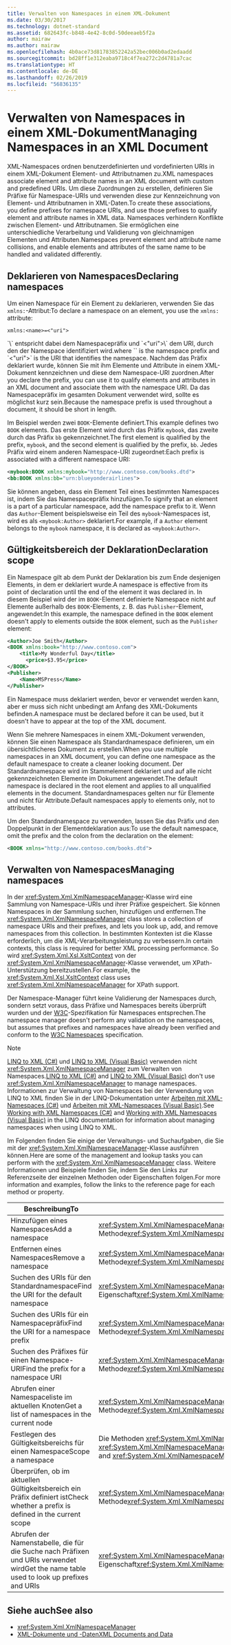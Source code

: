 ```yaml
---
title: Verwalten von Namespaces in einem XML-Dokument
ms.date: 03/30/2017
ms.technology: dotnet-standard
ms.assetid: 682643fc-b848-4e42-8c0d-50deeaeb5f2a
author: mairaw
ms.author: mairaw
ms.openlocfilehash: 4b0ace73d81783852242a52bec006b0ad2edaadd
ms.sourcegitcommit: bd28ff1e312eaba9718c4f7ea272c2d4781a7cac
ms.translationtype: HT
ms.contentlocale: de-DE
ms.lasthandoff: 02/26/2019
ms.locfileid: "56836135"
---
```

# <a name="managing-namespaces-in-an-xml-document"></a><span data-ttu-id="63a50-102">Verwalten von Namespaces in einem XML-Dokument</span><span class="sxs-lookup"><span data-stu-id="63a50-102">Managing Namespaces in an XML Document</span></span>
<span data-ttu-id="63a50-103">XML-Namespaces ordnen benutzerdefinierten und vordefinierten URIs in einem XML-Dokument Element- und Attributnamen zu.</span><span class="sxs-lookup"><span data-stu-id="63a50-103">XML namespaces associate element and attribute names in an XML document with custom and predefined URIs.</span></span> <span data-ttu-id="63a50-104">Um diese Zuordnungen zu erstellen, definieren Sie Präfixe für Namespace-URIs und verwenden diese zur Kennzeichnung von Element- und Attributnamen in XML-Daten.</span><span class="sxs-lookup"><span data-stu-id="63a50-104">To create these associations, you define prefixes for namespace URIs, and use those prefixes to qualify element and attribute names in XML data.</span></span> <span data-ttu-id="63a50-105">Namespaces verhindern Konflikte zwischen Element- und Attributnamen. Sie ermöglichen eine unterschiedliche Verarbeitung und Validierung von gleichnamigen Elementen und Attributen.</span><span class="sxs-lookup"><span data-stu-id="63a50-105">Namespaces prevent element and attribute name collisions, and enable elements and attributes of the same name to be handled and validated differently.</span></span>  
  
<a name="declare"></a>   
## <a name="declaring-namespaces"></a><span data-ttu-id="63a50-106">Deklarieren von Namespaces</span><span class="sxs-lookup"><span data-stu-id="63a50-106">Declaring namespaces</span></span>  
 <span data-ttu-id="63a50-107">Um einen Namespace für ein Element zu deklarieren, verwenden Sie das `xmlns:`-Attribut:</span><span class="sxs-lookup"><span data-stu-id="63a50-107">To declare a namespace on an element, you use the `xmlns:` attribute:</span></span>  
  
 `xmlns:<name>=<"uri">`  
  
 <span data-ttu-id="63a50-108">
  `<name>\` entspricht dabei dem Namespacepräfix und `<"uri">\` dem URI, durch den der Namespace identifiziert wird.</span><span class="sxs-lookup"><span data-stu-id="63a50-108">where `<name>` is the namespace prefix and `<"uri">` is the URI that identifies the namespace.</span></span> <span data-ttu-id="63a50-109">Nachdem das Präfix deklariert wurde, können Sie mit ihm Elemente und Attribute in einem XML-Dokument kennzeichnen und diese dem Namespace-URI zuordnen.</span><span class="sxs-lookup"><span data-stu-id="63a50-109">After you declare the prefix, you can use it to qualify elements and attributes in an XML document and associate them with the namespace URI.</span></span> <span data-ttu-id="63a50-110">Da das Namespacepräfix im gesamten Dokument verwendet wird, sollte es möglichst kurz sein.</span><span class="sxs-lookup"><span data-stu-id="63a50-110">Because the namespace prefix is used throughout a document, it should be short in length.</span></span>  
  
 <span data-ttu-id="63a50-111">Im Beispiel werden zwei `BOOK`-Elemente definiert.</span><span class="sxs-lookup"><span data-stu-id="63a50-111">This example defines two `BOOK` elements.</span></span> <span data-ttu-id="63a50-112">Das erste Element wird durch das Präfix `mybook`, das zweite durch das Präfix `bb` gekennzeichnet.</span><span class="sxs-lookup"><span data-stu-id="63a50-112">The first element is qualified by the prefix, `mybook`, and the second element is qualified by the prefix, `bb`.</span></span> <span data-ttu-id="63a50-113">Jedes Präfix wird einem anderen Namespace-URI zugeordnet:</span><span class="sxs-lookup"><span data-stu-id="63a50-113">Each prefix is associated with a different namespace URI:</span></span>  
  
```xml  
<mybook:BOOK xmlns:mybook="http://www.contoso.com/books.dtd">  
<bb:BOOK xmlns:bb="urn:blueyonderairlines">  
```  
  
 <span data-ttu-id="63a50-114">Sie können angeben, dass ein Element Teil eines bestimmten Namespaces ist, indem Sie das Namespacepräfix hinzufügen.</span><span class="sxs-lookup"><span data-stu-id="63a50-114">To signify that an element is a part of a particular namespace, add the namespace prefix to it.</span></span> <span data-ttu-id="63a50-115">Wenn das `Author`-Element beispielsweise ein Teil des `mybook`-Namespaces ist, wird es als `<mybook:Author>` deklariert.</span><span class="sxs-lookup"><span data-stu-id="63a50-115">For example, if a `Author` element belongs to the `mybook` namespace, it is declared as `<mybook:Author>`.</span></span>  
  
<a name="scope"></a>   
## <a name="declaration-scope"></a><span data-ttu-id="63a50-116">Gültigkeitsbereich der Deklaration</span><span class="sxs-lookup"><span data-stu-id="63a50-116">Declaration scope</span></span>  
 <span data-ttu-id="63a50-117">Ein Namespace gilt ab dem Punkt der Deklaration bis zum Ende desjenigen Elements, in dem er deklariert wurde.</span><span class="sxs-lookup"><span data-stu-id="63a50-117">A namespace is effective from its point of declaration until the end of the element it was declared in.</span></span> <span data-ttu-id="63a50-118">In diesem Beispiel wird der im `BOOK`-Element definierte Namespace nicht auf Elemente außerhalb des `BOOK`-Elements, z. B. das `Publisher`-Element, angewendet:</span><span class="sxs-lookup"><span data-stu-id="63a50-118">In this example, the namespace defined in the `BOOK` element doesn't apply to elements outside the `BOOK` element, such as the `Publisher` element:</span></span>  
  
```xml  
<Author>Joe Smith</Author>  
<BOOK xmlns:book="http://www.contoso.com">  
    <title>My Wonderful Day</title>  
      <price>$3.95</price>  
</BOOK>  
<Publisher>  
    <Name>MSPress</Name>  
</Publisher>  
```  
  
 <span data-ttu-id="63a50-119">Ein Namespace muss deklariert werden, bevor er verwendet werden kann, aber er muss sich nicht unbedingt am Anfang des XML-Dokuments befinden.</span><span class="sxs-lookup"><span data-stu-id="63a50-119">A namespace must be declared before it can be used, but it doesn't have to appear at the top of the XML document.</span></span>  
  
 <span data-ttu-id="63a50-120">Wenn Sie mehrere Namespaces in einem XML-Dokument verwenden, können Sie einen Namespace als Standardnamespace definieren, um ein übersichtlicheres Dokument zu erstellen.</span><span class="sxs-lookup"><span data-stu-id="63a50-120">When you use multiple namespaces in an XML document, you can define one namespace as the default namespace to create a cleaner looking document.</span></span> <span data-ttu-id="63a50-121">Der Standardnamespace wird im Stammelement deklariert und auf alle nicht gekennzeichneten Elemente im Dokument angewendet.</span><span class="sxs-lookup"><span data-stu-id="63a50-121">The default namespace is declared in the root element and applies to all unqualified elements in the document.</span></span> <span data-ttu-id="63a50-122">Standardnamespaces gelten nur für Elemente und nicht für Attribute.</span><span class="sxs-lookup"><span data-stu-id="63a50-122">Default namespaces apply to elements only, not to attributes.</span></span>  
  
 <span data-ttu-id="63a50-123">Um den Standardnamespace zu verwenden, lassen Sie das Präfix und den Doppelpunkt in der Elementdeklaration aus:</span><span class="sxs-lookup"><span data-stu-id="63a50-123">To use the default namespace, omit the prefix and the colon from the declaration on the element:</span></span>  
  
```xml  
<BOOK xmlns="http://www.contoso.com/books.dtd">  
```  
  
## <a name="managing-namespaces"></a><span data-ttu-id="63a50-124">Verwalten von Namespaces</span><span class="sxs-lookup"><span data-stu-id="63a50-124">Managing namespaces</span></span>  
 <span data-ttu-id="63a50-125">In der <xref:System.Xml.XmlNamespaceManager>-Klasse wird eine Sammlung von Namespace-URIs und ihrer Präfixe gespeichert. Sie können Namespaces in der Sammlung suchen, hinzufügen und entfernen.</span><span class="sxs-lookup"><span data-stu-id="63a50-125">The <xref:System.Xml.XmlNamespaceManager> class stores a collection of namespace URIs and their prefixes, and lets you look up, add, and remove namespaces from this collection.</span></span> <span data-ttu-id="63a50-126">In bestimmten Kontexten ist die Klasse erforderlich, um die XML-Verarbeitungsleistung zu verbessern.</span><span class="sxs-lookup"><span data-stu-id="63a50-126">In certain contexts, this class is required for better XML processing performance.</span></span> <span data-ttu-id="63a50-127">So wird <xref:System.Xml.Xsl.XsltContext> von der <xref:System.Xml.XmlNamespaceManager>-Klasse verwendet, um XPath-Unterstützung bereitzustellen.</span><span class="sxs-lookup"><span data-stu-id="63a50-127">For example, the <xref:System.Xml.Xsl.XsltContext> class uses <xref:System.Xml.XmlNamespaceManager> for XPath support.</span></span>  
  
 <span data-ttu-id="63a50-128">Der Namespace-Manager führt keine Validierung der Namespaces durch, sondern setzt voraus, dass Präfixe und Namespaces bereits überprüft wurden und der [W3C](https://www.w3.org/TR/REC-xml-names/)-Spezifikation für Namespaces entsprechen.</span><span class="sxs-lookup"><span data-stu-id="63a50-128">The namespace manager doesn't perform any validation on the namespaces, but assumes that prefixes and namespaces have already been verified and conform to the [W3C Namespaces](https://www.w3.org/TR/REC-xml-names/) specification.</span></span>  
  
> [!NOTE]
> <span data-ttu-id="63a50-129">[LINQ to XML (C#)](../../../csharp/programming-guide/concepts/linq/linq-to-xml.md) und [LINQ to XML (Visual Basic)](../../../visual-basic/programming-guide/concepts/linq/linq-to-xml.md) verwenden nicht <xref:System.Xml.XmlNamespaceManager> zum Verwalten von Namespaces.</span><span class="sxs-lookup"><span data-stu-id="63a50-129">[LINQ to XML (C#)](../../../csharp/programming-guide/concepts/linq/linq-to-xml.md) and [LINQ to XML (Visual Basic)](../../../visual-basic/programming-guide/concepts/linq/linq-to-xml.md) don't use <xref:System.Xml.XmlNamespaceManager> to manage namespaces.</span></span> <span data-ttu-id="63a50-130">Informationen zur Verwaltung von Namespaces bei der Verwendung von LINQ to XML finden Sie in der LINQ-Dokumentation unter [Arbeiten mit XML-Namespaces (C#)](../../../csharp/programming-guide/concepts/linq/working-with-xml-namespaces.md) und [Arbeiten mit XML-Namespaces (Visual Basic)](../../../visual-basic/programming-guide/concepts/linq/working-with-xml-namespaces.md).</span><span class="sxs-lookup"><span data-stu-id="63a50-130">See [Working with XML Namespaces (C#)](../../../csharp/programming-guide/concepts/linq/working-with-xml-namespaces.md) and [Working with XML Namespaces (Visual Basic)](../../../visual-basic/programming-guide/concepts/linq/working-with-xml-namespaces.md) in the LINQ documentation for information about managing namespaces when using LINQ to XML.</span></span>  
  
 <span data-ttu-id="63a50-131">Im Folgenden finden Sie einige der Verwaltungs- und Suchaufgaben, die Sie mit der <xref:System.Xml.XmlNamespaceManager>-Klasse ausführen können.</span><span class="sxs-lookup"><span data-stu-id="63a50-131">Here are some of the management and lookup tasks you can perform with the <xref:System.Xml.XmlNamespaceManager> class.</span></span> <span data-ttu-id="63a50-132">Weitere Informationen und Beispiele finden Sie, indem Sie den Links zur Referenzseite der einzelnen Methoden oder Eigenschaften folgen.</span><span class="sxs-lookup"><span data-stu-id="63a50-132">For more information and examples, follow the links to the reference page for each method or property.</span></span>  
  
|<span data-ttu-id="63a50-133">Beschreibung</span><span class="sxs-lookup"><span data-stu-id="63a50-133">To</span></span>|<span data-ttu-id="63a50-134">Verwendung</span><span class="sxs-lookup"><span data-stu-id="63a50-134">Use</span></span>|  
|--------|---------|  
|<span data-ttu-id="63a50-135">Hinzufügen eines Namespaces</span><span class="sxs-lookup"><span data-stu-id="63a50-135">Add a namespace</span></span>|<span data-ttu-id="63a50-136"><xref:System.Xml.XmlNamespaceManager.AddNamespace%2A>-Methode</span><span class="sxs-lookup"><span data-stu-id="63a50-136"><xref:System.Xml.XmlNamespaceManager.AddNamespace%2A> method</span></span>|  
|<span data-ttu-id="63a50-137">Entfernen eines Namespaces</span><span class="sxs-lookup"><span data-stu-id="63a50-137">Remove a namespace</span></span>|<span data-ttu-id="63a50-138"><xref:System.Xml.XmlNamespaceManager.RemoveNamespace%2A>-Methode</span><span class="sxs-lookup"><span data-stu-id="63a50-138"><xref:System.Xml.XmlNamespaceManager.RemoveNamespace%2A> method</span></span>|  
|<span data-ttu-id="63a50-139">Suchen des URIs für den Standardnamespace</span><span class="sxs-lookup"><span data-stu-id="63a50-139">Find the URI for the default namespace</span></span>|<span data-ttu-id="63a50-140"><xref:System.Xml.XmlNamespaceManager.DefaultNamespace%2A> -Eigenschaft</span><span class="sxs-lookup"><span data-stu-id="63a50-140"><xref:System.Xml.XmlNamespaceManager.DefaultNamespace%2A> property</span></span>|  
|<span data-ttu-id="63a50-141">Suchen des URIs für ein Namespacepräfix</span><span class="sxs-lookup"><span data-stu-id="63a50-141">Find the URI for a namespace prefix</span></span>|<span data-ttu-id="63a50-142"><xref:System.Xml.XmlNamespaceManager.LookupNamespace%2A>-Methode</span><span class="sxs-lookup"><span data-stu-id="63a50-142"><xref:System.Xml.XmlNamespaceManager.LookupNamespace%2A> method</span></span>|  
|<span data-ttu-id="63a50-143">Suchen des Präfixes für einen Namespace-URI</span><span class="sxs-lookup"><span data-stu-id="63a50-143">Find the prefix for a namespace URI</span></span>|<span data-ttu-id="63a50-144"><xref:System.Xml.XmlNamespaceManager.LookupPrefix%2A>-Methode</span><span class="sxs-lookup"><span data-stu-id="63a50-144"><xref:System.Xml.XmlNamespaceManager.LookupPrefix%2A> method</span></span>|  
|<span data-ttu-id="63a50-145">Abrufen einer Namespaceliste im aktuellen Knoten</span><span class="sxs-lookup"><span data-stu-id="63a50-145">Get a list of namespaces in the current node</span></span>|<span data-ttu-id="63a50-146"><xref:System.Xml.XmlNamespaceManager.GetNamespacesInScope%2A>-Methode</span><span class="sxs-lookup"><span data-stu-id="63a50-146"><xref:System.Xml.XmlNamespaceManager.GetNamespacesInScope%2A> method</span></span>|  
|<span data-ttu-id="63a50-147">Festlegen des Gültigkeitsbereichs für einen Namespace</span><span class="sxs-lookup"><span data-stu-id="63a50-147">Scope a namespace</span></span>|<span data-ttu-id="63a50-148">Die Methoden <xref:System.Xml.XmlNamespaceManager.PushScope%2A> und <xref:System.Xml.XmlNamespaceManager.PopScope%2A></span><span class="sxs-lookup"><span data-stu-id="63a50-148"><xref:System.Xml.XmlNamespaceManager.PushScope%2A> and <xref:System.Xml.XmlNamespaceManager.PopScope%2A> methods</span></span>|  
|<span data-ttu-id="63a50-149">Überprüfen, ob im aktuellen Gültigkeitsbereich ein Präfix definiert ist</span><span class="sxs-lookup"><span data-stu-id="63a50-149">Check whether a prefix is defined in the current scope</span></span>|<span data-ttu-id="63a50-150"><xref:System.Xml.XmlNamespaceManager.HasNamespace%2A>-Methode</span><span class="sxs-lookup"><span data-stu-id="63a50-150"><xref:System.Xml.XmlNamespaceManager.HasNamespace%2A> method</span></span>|  
|<span data-ttu-id="63a50-151">Abrufen der Namenstabelle, die für die Suche nach Präfixen und URIs verwendet wird</span><span class="sxs-lookup"><span data-stu-id="63a50-151">Get the name table used to look up prefixes and URIs</span></span>|<span data-ttu-id="63a50-152"><xref:System.Xml.XmlNamespaceManager.NameTable%2A> -Eigenschaft</span><span class="sxs-lookup"><span data-stu-id="63a50-152"><xref:System.Xml.XmlNamespaceManager.NameTable%2A> property</span></span>|  
  
## <a name="see-also"></a><span data-ttu-id="63a50-153">Siehe auch</span><span class="sxs-lookup"><span data-stu-id="63a50-153">See also</span></span>

- <xref:System.Xml.XmlNamespaceManager>
- [<span data-ttu-id="63a50-154">XML-Dokumente und -Daten</span><span class="sxs-lookup"><span data-stu-id="63a50-154">XML Documents and Data</span></span>](../../../../docs/standard/data/xml/index.md)
